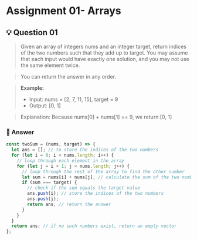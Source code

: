 # Assignment 01- Arrays

## 💡 Question 01

> Given an array of integers nums and an integer target, return indices of the two numbers such that they add up to target.
> You may assume that each input would have exactly one solution, and you may not use the same element twice.

> You can return the answer in any order.

> **Example:**
>
> - Input: nums = [2, 7, 11, 15], target = 9
> - Output: [0, 1]

> Explanation: Because nums[0] + nums[1] == 9, we return [0, 1]

### 🚀 Answer

```javascript
const twoSum = (nums, target) => {
  let ans = []; // to store the indices of the two numbers
  for (let i = 0; i < nums.length; i++) {
    // loop through each element in the array
    for (let j = i + 1; j < nums.length; j++) {
      // loop through the rest of the array to find the other number
      let sum = nums[i] + nums[j]; // calculate the sum of the two numbers
      if (sum === target) {
        // check if the sum equals the target value
        ans.push(i); // store the indices of the two numbers
        ans.push(j);
        return ans; // return the answer
      }
    }
  }
  return ans; // if no such numbers exist, return an empty vector
};
```
